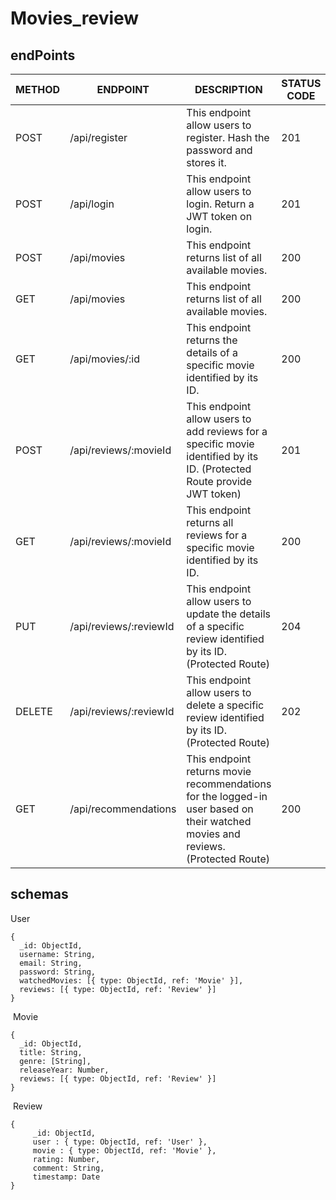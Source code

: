 # Movies_review

 ## endPoints

| METHOD | ENDPOINT | DESCRIPTION | STATUS CODE |
| --- | --- | --- | --- |
| POST | /api/register | This endpoint allow users to register. Hash the password and stores it. | 201 |
| POST | /api/login | This endpoint allow users to login. Return a JWT token on login. | 201 |
| POST | /api/movies | This endpoint returns list of all available movies. | 200 |
| GET | /api/movies | This endpoint returns list of all available movies. | 200 |
| GET | /api/movies/:id | This endpoint returns the details of a specific movie identified by its ID. | 200 |
| POST | /api/reviews/:movieId | This endpoint allow users to add reviews for a specific movie identified by its ID. (Protected Route provide JWT token) | 201 |
| GET | /api/reviews/:movieId | This endpoint returns all reviews for a specific movie identified by its ID. | 200 |
| PUT | /api/reviews/:reviewId | This endpoint allow users to update the details of a specific review identified by its ID. (Protected Route) | 204 |
| DELETE | /api/reviews/:reviewId | This endpoint allow users to delete a specific review identified by its ID. (Protected Route) | 202 |
| GET | /api/recommendations | This endpoint returns movie recommendations for the logged-in user based on their watched movies and reviews. (Protected Route) | 200 |


## schemas

User 
```
{
  _id: ObjectId,
  username: String,
  email: String,
  password: String,
  watchedMovies: [{ type: ObjectId, ref: 'Movie' }],
  reviews: [{ type: ObjectId, ref: 'Review' }]
}
```

​
Movie 

```
{
  _id: ObjectId,
  title: String,
  genre: [String],
  releaseYear: Number,
  reviews: [{ type: ObjectId, ref: 'Review' }]
}
```

​
Review

```
{
	 _id: ObjectId,
	 user : { type: ObjectId, ref: 'User' },
	 movie : { type: ObjectId, ref: 'Movie' },
	 rating: Number,
	 comment: String,
	 timestamp: Date
}
```
